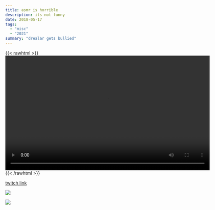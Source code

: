 ```yaml
---
title: asmr is horrible
description: its not funny
date: 2018-05-17
tags:
  - "misc"
  - "2021"
summary: "drealar gets bullied"
---
```


{{< rawhtml >}}<video width="640" height="360" controls>
<source src="https://crowdfile.net/snuffed/drealar.mp4" type="video/mp4">
Your browser does not support the video tag.</video>{{< /rawhtml >}}

[twitch link](https://clips.twitch.tv/PhilanthropicCorrectSandpiperGivePLZ-C5Q_UrsY33brQpz2)

![](https://crowdfile.net/vup0j5k0.jpg)

![](https://crowdfile.net/4hqjzylu.png)
